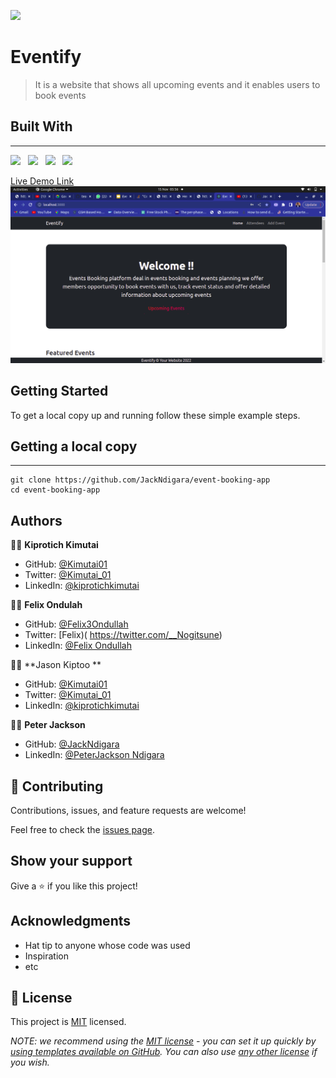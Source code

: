 ![](https://img.shields.io/badge/Kiprotich-kimutai-yellow?labelColor=blue)&nbsp;

# Eventify

> It is a website that shows all upcoming events and it enables users to book events

## Built With

---

![](https://img.shields.io/badge/Github-black)&nbsp;&nbsp;&nbsp;![](https://img.shields.io/badge/React-green)&nbsp;&nbsp;&nbsp;![](https://img.shields.io/badge/CSS-Yellow)&nbsp;&nbsp;&nbsp;![](https://img.shields.io/badge/Ruby-Red)


[Live Demo Link]()
![screenshot](./scr.png)

## Getting Started

To get a local copy up and running follow these simple example steps.

## Getting a local copy

---

```
git clone https://github.com/JackNdigara/event-booking-app
cd event-booking-app
```

## Authors

👤👤 **Kiprotich Kimutai**

- GitHub: [@Kimutai01](https://github.com/Kimutai01)
- Twitter: [@Kimutai_01](https://twitter.com/Kimutai_01?s=09)
- LinkedIn: [@kiprotichkimutai](https://www.linkedin.com/m/in/kimutai-kiprotich-1b5045216)

👤👤 **Felix Ondulah**

- GitHub: [@Felix3Ondullah](https://github.com/Felix3Ondullah)
- Twitter: [Felix)( https://twitter.com/__Nogitsune)
- LinkedIn: [@Felix Ondullah](https://www.linkedin.com/in/felix-ondullah/)

👤👤 **Jason Kiptoo **

- GitHub: [@Kimutai01](https://github.com/Kimutai01)
- Twitter: [@Kimutai_01](https://twitter.com/Kimutai_01?s=09)
- LinkedIn: [@kiprotichkimutai](https://www.linkedin.com/m/in/kimutai-kiprotich-1b5045216)

👤👤 **Peter Jackson**

- GitHub: [@JackNdigara](https://github.com/JackNdigara)
- LinkedIn: [@PeterJackson Ndigara](https://www.linkedin.com/in/peterjackson-ndigara-16937724b/)

## 🤝 Contributing

Contributions, issues, and feature requests are welcome!

Feel free to check the [issues page](../../issues/).

## Show your support

Give a ⭐️ if you like this project!

## Acknowledgments

- Hat tip to anyone whose code was used
- Inspiration
- etc

## 📝 License

This project is [MIT](./LICENSE) licensed.

_NOTE: we recommend using the [MIT license](https://choosealicense.com/licenses/mit/) - you can set it up quickly by [using templates available on GitHub](https://docs.github.com/en/communities/setting-up-your-project-for-healthy-contributions/adding-a-license-to-a-repository). You can also use [any other license](https://choosealicense.com/licenses/) if you wish._
